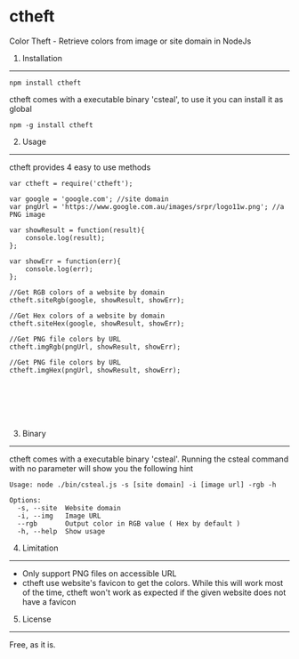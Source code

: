 ctheft
======	

Color Theft - Retrieve colors from image or site domain in NodeJs


1. Installation
-----
```
npm install ctheft
```
ctheft comes with a executable binary 'csteal', to use it you can install it as global

```
npm -g install ctheft
```




2. Usage
-------
ctheft provides 4 easy to use methods


```
var ctheft = require('ctheft');

var google = 'google.com'; //site domain
var pngUrl = 'https://www.google.com.au/images/srpr/logo11w.png'; //a PNG image

var showResult = function(result){
	console.log(result);
};

var showErr = function(err){
	console.log(err);
};

//Get RGB colors of a website by domain
ctheft.siteRgb(google, showResult, showErr);

//Get Hex colors of a website by domain
ctheft.siteHex(google, showResult, showErr);

//Get PNG file colors by URL
ctheft.imgRgb(pngUrl, showResult, showErr);

//Get PNG file colors by URL
ctheft.imgHex(pngUrl, showResult, showErr);







```


3. Binary
----

ctheft comes with a executable binary 'csteal'. Running the csteal command with no parameter will show you the following hint

```
Usage: node ./bin/csteal.js -s [site domain] -i [image url] -rgb -h

Options:
  -s, --site  Website domain                              
  -i, --img   Image URL                                   
  --rgb       Output color in RGB value ( Hex by default )
  -h, --help  Show usage       
```


4. Limitation
--------

- Only support PNG files on accessible URL
- ctheft use website's favicon to get the colors. While this will work most of the time, ctheft won't work as expected if the given website does not have a favicon


5. License
--------

Free, as it is.


